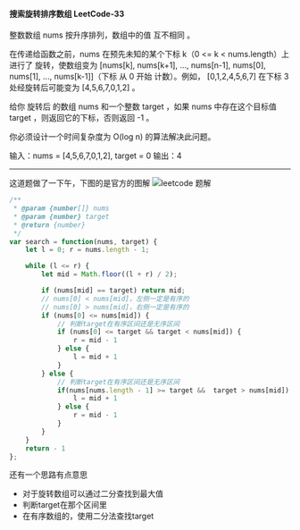 #### 搜索旋转排序数组 LeetCode-33
整数数组 nums 按升序排列，数组中的值 互不相同 。

在传递给函数之前，nums 在预先未知的某个下标 k（0 <= k < nums.length）上进行了 旋转，使数组变为 [nums[k], nums[k+1], ..., nums[n-1], nums[0], nums[1], ..., nums[k-1]]（下标 从 0 开始 计数）。例如， [0,1,2,4,5,6,7] 在下标 3 处经旋转后可能变为 [4,5,6,7,0,1,2] 。

给你 旋转后 的数组 nums 和一个整数 target ，如果 nums 中存在这个目标值 target ，则返回它的下标，否则返回 -1 。

你必须设计一个时间复杂度为 O(log n) 的算法解决此问题。

输入：nums = [4,5,6,7,0,1,2], target = 0
输出：4

****
这道题做了一下午，下图的是官方的图解
![leetcode 题解](https://assets.leetcode-cn.com/solution-static/33/33_fig1.png)

```js
/**
 * @param {number[]} nums
 * @param {number} target
 * @return {number}
 */
var search = function(nums, target) {
    let l = 0; r = nums.length - 1;

    while (l <= r) {
        let mid = Math.floor((l + r) / 2);

        if (nums[mid] == target) return mid;
        // nums[0] < nums[mid]，左侧一定是有序的
        // nums[0] > nums[mid]，右侧一定是有序的
        if (nums[0] <= nums[mid]) {
            // 判断target在有序区间还是无序区间
            if (nums[0] <= target && target < nums[mid]) {
                r = mid - 1
            } else { 
                l = mid + 1
            }
        } else {
            // 判断target在有序区间还是无序区间
            if(nums[nums.length - 1] >= target &&  target > nums[mid]) {
                l = mid + 1
            } else {
                r = mid - 1
            }
        }
    }
    return - 1
};
```
还有一个思路有点意思
- 对于旋转数组可以通过二分查找到最大值
- 判断target在那个区间里
- 在有序数组的，使用二分法查找target


